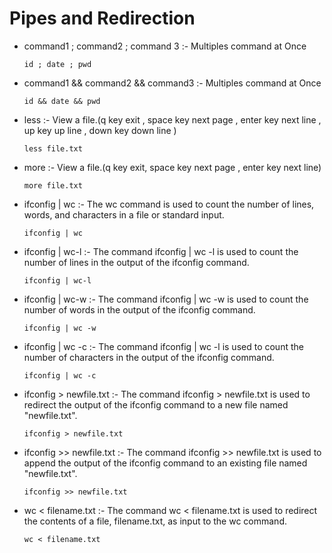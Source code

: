 # Pipes and Redirection 


-	command1 ; command2 ; command 3		:-		Multiples command at Once 
	
	```
	id ; date ; pwd 			 
	```

- 	command1 && command2 && command3		:-		Multiples command at Once 
	
	```
	id && date && pwd 
	```

- 	less		:-		View a file.(q key exit , space key next page , enter key next line , up key up line , down key down line )

	```
	less file.txt 
	```			

- 	more 		:-		View a file.(q key exit, space key next page , enter key next line)
			
	```
	more file.txt							
	```	

-  	ifconfig | wc   	:-		The wc command is used to count the number of lines, words, and characters in a file or	standard input.
		
	```	
	ifconfig | wc									
	```

- 	ifconfig | wc-l 	:-		The command ifconfig | wc -l is used to count the number of lines in the output of the ifconfig command. 
			
	```
	ifconfig | wc-l 
	```

- 	ifconfig | wc-w 	:-		The command ifconfig | wc -w is used to count the number of words in the output of the ifconfig command. 
			
	```
	ifconfig | wc -w		
	```
			
- 	ifconfig | wc -c		:-		The command ifconfig | wc -l is used to count the number of characters in the output of the ifconfig command. 

	```
	ifconfig | wc -c 
	``` 		

- 	ifconfig > newfile.txt		:-		The command ifconfig > newfile.txt is used to redirect the output of the ifconfig command to a new file named "newfile.txt".

	```
	ifconfig > newfile.txt						
	```

- 	ifconfig >> newfile.txt		:-		The command ifconfig >> newfile.txt is used to append the output of the ifconfig command to an existing file named "newfile.txt". 
		
	```
	ifconfig >> newfile.txt
	```		

- 	wc < filename.txt		:-		The command wc < filename.txt is used to redirect the contents of a file, filename.txt, as input to the wc command. 
		  	
	```
	wc < filename.txt
	```		

